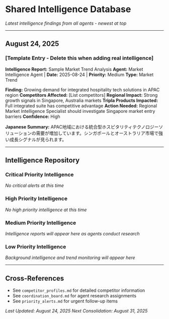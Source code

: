 # Shared Intelligence Database

*Latest intelligence findings from all agents - newest at top*

---

## August 24, 2025

### [Template Entry - Delete this when adding real intelligence]

**Intelligence Report:** Sample Market Trend Analysis
**Agent:** Market Intelligence Agent | **Date:** 2025-08-24 | **Priority:** Medium
**Type:** Market Trend

**Finding:** Growing demand for integrated hospitality tech solutions in APAC region
**Competitors Affected:** [List competitors]
**Regional Impact:** Strong growth signals in Singapore, Australia markets
**Tripla Products Impacted:** Full integrated suite has competitive advantage
**Action Needed:** Regional Market Intelligence Specialist should investigate Singapore market entry barriers
**Confidence:** High

**Japanese Summary:** APAC地域における統合型ホスピタリティテクノロジーソリューションの需要が増加しています。シンガポールとオーストラリア市場で強い成長シグナルが見られます。

---

## Intelligence Repository

### Critical Priority Intelligence
*No critical alerts at this time*

### High Priority Intelligence
*No high priority intelligence at this time*

### Medium Priority Intelligence
*Intelligence reports will appear here as agents conduct research*

### Low Priority Intelligence
*Background intelligence and trend monitoring will appear here*

---

## Cross-References
- See `competitor_profiles.md` for detailed competitor information
- See `coordination_board.md` for agent research assignments
- See `priority_alerts.md` for urgent follow-up items

*Last Updated: August 24, 2025*
*Next Consolidation: August 31, 2025*